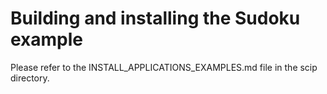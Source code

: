 Building and installing the Sudoku example
================================================

Please refer to the INSTALL_APPLICATIONS_EXAMPLES.md file in the scip directory.
